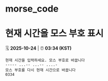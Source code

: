 # morse_code
# 현재 시간을 모스 부호 표시
<!-- MORSE_TIME_START -->
🗓️ **2025-10-24** | ⏰ **03:34 (KST)**

```
현재 시간을 입력하세요. 모스 부호로 바꿉니다
----- ...-- ...-- ....-
모스 부호를 다시 현재 시간으로 바꿉니다
0334
```
<!-- MORSE_TIME_END -->

